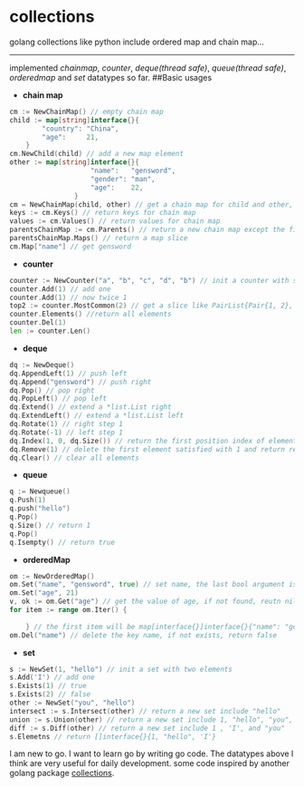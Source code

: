 # collections
golang collections like python include ordered map and chain map...
***
implemented *chainmap*, *counter*, *deque(thread safe)*, *queue(thread safe)*, *orderedmap* and *set* datatypes so far.
##Basic usages
- **chain map**
```go
cm := NewChainMap() // empty chain map
child := map[string]interface{}{
		"country": "China",
		"age":     21,
	}
cm.NewChild(child) // add a new map element
other := map[string]interface{}{
            		"name":   "gensword",
            		"gender": "man",
            		"age":    22,
            	}
cm = NewChainMap(child, other) // get a chain map for child and other, return map[string]interface{}{"country": "China", "age": 21, "gender": "man"}
keys := cm.Keys() // return keys for chain map
values := cm.Values() // return values for chain map
parentsChainMap := cm.Parents() // return a new chain map except the first map for cm chain map
parentsChainMap.Maps() // return a map slice
cm.Map["name"] // get gensword
```
- **counter**
```go
counter := NewCounter("a", "b", "c", "d", "b") // init a counter with some elements
counter.Add(1) // add one
counter.Add(1) // now twice 1
top2 := counter.MostCommon(2) // get a slice like PairList{Pair{1, 2}, Pair{"b", 2}} that indicate the top 2 elements and their counts
counter.Elements() //return all elements
counter.Del(1)
len := counter.Len()
```
- **deque**
```go
dq := NewDeque()
dq.AppendLeft(1) // push left
dq.Append("gensword") // push right
dq.Pop() // pop right
dq.PopLeft() // pop left
dq.Extend() // extend a *list.List right
dq.ExtendLeft() // extend a *list.List left
dq.Rotate(1) // right step 1
dq.Rotate(-1) // left step 1
dq.Index(1, 0, dq.Size()) // return the first position index of element and true which value is 1 between 0 and len(dq), if not found, return zero and false
dq.Remove(1) // delete the first element satisfied with 1 and return remove nums(1) and true, if not found, return zero and false
dq.Clear() // clear all elements
```
- **queue**
```go
q := Newqueue()
q.Push(1)
q.push("hello")
q.Pop()
q.Size() // return 1
q.Pop()
q.Isempty() // return true
```
- **orderedMap**
```go
om := NewOrderedMap()
om.Set("name", "gensword", true) // set name, the last bool argument is a flag if the name should replace to the last position and update the key when key name already in om, if false, just update the name value
om.Set("age", 21)
v, ok := om.Get("age") // get the value of age, if not found, reutn nil and false
for item := range om.Iter() {
		
	} // the first item will be map[interface{}]interface{}{"name": "gensword"}, and the second will be map[interface{}]interface{}{"age": 21}
om.Del("name") // delete the key name, if not exists, return false
```
- **set**
```go
s := NewSet(1, "hello") // init a set with two elements
s.Add('I') // add one
s.Exists(1) // true
s.Exists(2) // false
other := NewSet("you", "hello")
intersect := s.Intersect(other) // return a new set include "hello"
union := s.Union(other) // return a new set include 1, "hello", "you", 'I'
diff := s.Diff(other) // return a new set include 1 , 'I', and "you"
s.Elemetns // return []interface{}{1, "hello", 'I'}
```
I am new to go. I want to learn go by writing go code. The datatypes above I think are very useful for daily development.
some code inspired by another golang package [collections](https://github.com/chenjiandongx/collections).